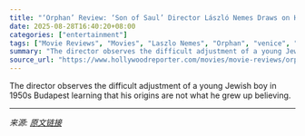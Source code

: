 ```yaml
---
title: "‘Orphan’ Review: ‘Son of Saul’ Director László Nemes Draws on His Father’s Childhood in Sluggish but Ultimately Poignant Postwar Drama"
date: 2025-08-28T16:40:20+08:00
categories: ["entertainment"]
tags: ["Movie Reviews", "Movies", "Laszlo Nemes", "Orphan", "venice", "Venice 2025", "Venice Film Festival", "Venice Film Festival 2025"]
summary: "The director observes the difficult adjustment of a young Jewish boy in 1950s Budapest learning that his origins are not what he grew up believing."
source_url: "https://www.hollywoodreporter.com/movies/movie-reviews/orphan-review-laszlo-nemes-1236355887/"
---
```


The director observes the difficult adjustment of a young Jewish boy in 1950s Budapest learning that his origins are not what he grew up believing.

---

*来源: [原文链接](https://www.hollywoodreporter.com/movies/movie-reviews/orphan-review-laszlo-nemes-1236355887/)*

